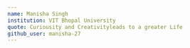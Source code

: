 ```yaml
---
name: Manisha Singh
institution: VIT Bhopal University 
quote: Curiousity and Creativityleads to a greater Life
github_user: manisha-27
---
```

